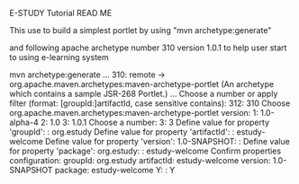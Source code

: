 E-STUDY Tutorial READ ME

This use to build a simplest portlet by using "mvn archetype:generate" 

and following apache archetype number 310 version 1.0.1 to help user start to using e-learning system 

mvn archetype:generate
...
310: remote -> org.apache.maven.archetypes:maven-archetype-portlet (An archetype which contains a sample JSR-268 Portlet.)
...
Choose a number or apply filter (format: [groupId:]artifactId, case sensitive contains): 312: 310
Choose org.apache.maven.archetypes:maven-archetype-portlet version: 
1: 1.0-alpha-4
2: 1.0
3: 1.0.1
Choose a number: 3: 3
Define value for property 'groupId': : org.estudy
Define value for property 'artifactId': : estudy-welcome
Define value for property 'version':  1.0-SNAPSHOT: : 
Define value for property 'package':  org.estudy: : estudy-welcome
Confirm properties configuration:
groupId: org.estudy
artifactId: estudy-welcome
version: 1.0-SNAPSHOT
package: estudy-welcome
 Y: : Y
